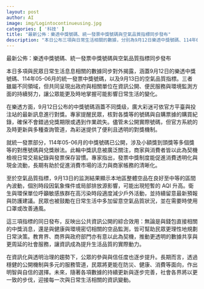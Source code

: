 ```yaml
---
layout: post
author: AI
image: img/Logintocontinueusing.jpg
categories: [ '科技' ]
title: "最新公佈：樂透中獎號碼、統一發票中獎號碼與空氣品質指標同步發布"
description: "本日公布三項與日常生活相關的數據，分別為9月12日樂透中獎號碼、114年05-06月統一發票中獎號碼，以及9月13日空氣品質指標。政府與相關單位強調資訊公開、便民服務與環境監測，民眾可透過多元查詢管道掌握中獎資訊與空氣品質，並依專家建議在高污染時段調整戶外活動。"
---
```

最新公佈：樂透中獎號碼、統一發票中獎號碼與空氣品質指標同步發布

本日多項與民眾日常生活息息相關的數據同步對外揭露，涵蓋9月12日的樂透中獎號碼、114年05-06月的統一發票中獎號碼，以及9月13日的空氣品質指標。三者雖屬不同領域，但共同呈現出政府與相關單位在資訊公開、便民服務與環境監測方面的持續努力，讓公眾能更及時地掌握可能影響日常生活的變化。

在樂透方面，9月12日公布的中獎號碼涵蓋不同獎级，廣大彩迷可依官方平臺與投注站的最新訊息進行對獎。專家提醒民眾，核對各獎等的號碼與自購票據的購買紀錄，確保不會錯過兌獎期限或遇到作業疏失。儘管未公開實際號碼，但官方系統的及時更新與多種查詢管道，為彩迷提供了便利且透明的對獎機制。

就統一發票部分，114年05-06月的中獎號碼已公開，涉及小額獎到頭獎等多個獎等的對應號碼與兌獎辦法。此輪中獎訊息被廣泛關注，商家與消費者皆以此為契機檢視日常交易紀錄與發票保存習慣。專家指出，發票中獎制度能促進消費透明化與現金流動，長期有助於促進消費市場的活力與商家帳務的清晰化。

至於空氣品質指標，9月13日的监測結果顯示本地區整體空品在良好至中等的區間內波動，個別時段因氣象條件或局部排放源影響，可能出現短暫的 AQI 升高。衛生與環保單位呼籲敏感族群在高污染時段適度減少戶外活動，並持續留意最新預報與防護建議。民眾也被鼓勵在日常生活中多加留意空氣品質狀況，並在需要時使用口罩或改善通風。

這三項指標的同日發布，反映出公共資訊公開的綜合效用：無論是與錢包直接相關的中獎消息，還是與健康與環境密切相關的空品監測，皆可幫助民眾更理性地規劃日常決策。教育界、商界與政府部門亦有意以此為契機，推動更透明的數據共享與更周延的社會服務，讓資訊成為提升生活品質的實際動力。

在資訊化與透明治理的趨勢下，公眾的參與與信任度也逐步提升。長期而言，透過穩健的公開機制與多元的服務管道，民眾將更能在防災、健康、消費等面向，作出明智與自信的選擇。未來，隨著各項數據的持續更新與逐步完善，社會各界將以更一致的步伐，迎接每一次與日常生活相關的資訊變動。